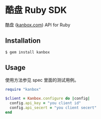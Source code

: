 酷盘 Ruby SDK
=============

酷盘 ([kanbox.com](http://kanbox.com)) API for Ruby

## Installation

```bash
$ gem install kanbox
```

## Usage

使用方法参见 spec 里面的测试用例。

```ruby
require "kanbox"

$client = Kanbox.configure do |config|
  config.api_key = "you client id"
  config.api_secert = "you client secert"
end
```
